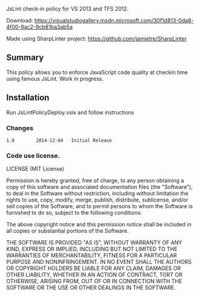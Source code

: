 JsLint check-in policy for VS 2013 and TFS 2012. 

Download: https://visualstudiogallery.msdn.microsoft.com/30f1d813-0da8-4f00-9ac2-9cb81ba3ab5a

Made using SharpLinter project: https://github.com/jamietre/SharpLinter

## Summary

This policy allows you to enforce JavaScript code quality at checkin time using famous JsLint. Work in progress.

## Installation

Run JsLintPolicyDeploy.vsix and follow instructions

### Changes
    
    1.0        2014-12-04   Initial Release

### Code use license.

LICENSE (MIT License)
 
Permission is hereby granted, free of charge, to any person obtaining
a copy of this software and associated documentation files (the
"Software"), to deal in the Software without restriction, including
without limitation the rights to use, copy, modify, merge, publish,
distribute, sublicense, and/or sell copies of the Software, and to
permit persons to whom the Software is furnished to do so, subject to
the following conditions:
 
The above copyright notice and this permission notice shall be
included in all copies or substantial portions of the Software.

THE SOFTWARE IS PROVIDED "AS IS", WITHOUT WARRANTY OF ANY KIND,
EXPRESS OR IMPLIED, INCLUDING BUT NOT LIMITED TO THE WARRANTIES OF
MERCHANTABILITY, FITNESS FOR A PARTICULAR PURPOSE AND
NONINFRINGEMENT. IN NO EVENT SHALL THE AUTHORS OR COPYRIGHT HOLDERS BE
LIABLE FOR ANY CLAIM, DAMAGES OR OTHER LIABILITY, WHETHER IN AN ACTION
OF CONTRACT, TORT OR OTHERWISE, ARISING FROM, OUT OF OR IN CONNECTION
WITH THE SOFTWARE OR THE USE OR OTHER DEALINGS IN THE SOFTWARE.
